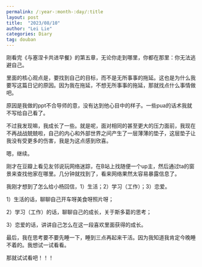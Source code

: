 ```yaml
---
permalink: /:year-:month-:day/:title
layout: post
title:  "2023/08/10"
author: "Lei Lie"
categories: Diary
tag: douban
---
```


刚看完《与塞涅卡共进早餐》的第五章，无论你走到哪里，你都在那里：你无法逃避自己。

里面的核心观点是，要找到自己的目标，而不是无所事事的拖延。这也是为什么我要写这篇日记的原因。因为我在拖延，不想无所事事的拖延，那就找点什么事情做吧。

原因是我做的ppt不合导师的意，没有达到他心目中的样子。一些pua的话术我就不写给自己看了。

不过我发现嘛，我成长了一些。就是呢，面对相同的甚至更大的压力面前，我现在不再战战兢兢啦，自己的内心和外部世界之间产生了一层薄薄的垫子，这层垫子让我没有受更多的伤害，我是为这点感到欣喜。

嗯，继续。

刚才在豆瓣上看见友邻说玩网络迷踪，在B站上找随便一个up主，然后通过ta的窗景来查找他家在哪里。几分钟就找到了，看来网络果然太容易暴露信息了。

我刚才想到了怎么给小杨回信，1）生活；2）学习（工作）；3）恋爱。

1）生活的话，聊聊自己开车呀美食呀照片呀；

2）学习（工作）的话，聊聊自己的成长，关于斯多葛的思考；

3）恋爱的话，讲讲自己怎么在这一段喜欢里面获得的成长。

最后，我在思考要不要先睡一下，睡到三点再起来干活。因为我知道我肯定今晚睡不着的。我想试一试看看。

那就试试看吧！！！